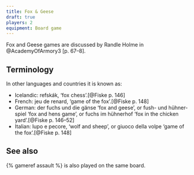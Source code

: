 ```yaml
---
title: Fox & Geese
draft: true
players: 2
equipment: Board game
---
```


Fox and Geese games are discussed by Randle Holme in @AcademyOfArmory3 [p. 67–8].

## Terminology

In other languages and countries it is known as:

* Icelandic: <span lang="is" class="aka">refskák</span>, ‘fox chess’.[@Fiske p. 146]
* French: <span lang="fr" class="aka">jeu de renard</span>, ‘game of the fox’.[@Fiske p. 148]
* German: <span lang="de" class="aka">der fuchs und die gänse</span> ‘fox and geese’, or <span lang="de" class="aka">fush- und hühnerspiel</span> ‘fox and hens game’, or <span lang="de" class="aka">fuchs im hühnerhof</span> ‘fox in the chicken yard’.[@Fiske p. 146–52]
* Italian: <span lang="it" class="aka">lupo e pecore</span>, ‘wolf and sheep’, or <span lang="it" class="aka">giuoco della volpe</span> ‘game of the fox’.[@Fiske p. 148]

## See also

{% gameref assault %} is also played on the same board.
